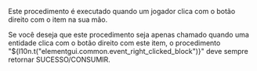 Este procedimento é executado quando um jogador clica com o botão direito com o item na sua mão.

Se você deseja que este procedimento seja apenas chamado quando uma entidade clica com o botão direito com este item, o procedimento "${l10n.t("elementgui.common.event_right_clicked_block")}" deve sempre retornar SUCESSO/CONSUMIR.
